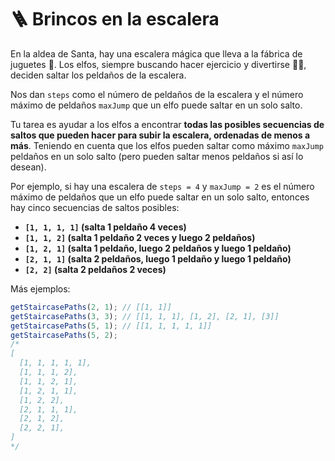 # 🪜 Brincos en la escalera

En la aldea de Santa, hay una escalera mágica que lleva a la fábrica de juguetes 🧸. Los elfos, siempre buscando hacer ejercicio y divertirse 🏃‍♂️, deciden saltar los peldaños de la escalera.

Nos dan `steps` como el número de peldaños de la escalera y el número máximo de peldaños `maxJump` que un elfo puede saltar en un solo salto.

Tu tarea es ayudar a los elfos a encontrar **todas las posibles secuencias de saltos que pueden hacer para subir la escalera, ordenadas de menos a más**. Teniendo en cuenta que los elfos pueden saltar como máximo `maxJump` peldaños en un solo salto (pero pueden saltar menos peldaños si así lo desean).

Por ejemplo, si hay una escalera de `steps = 4` y `maxJump = 2` es el número máximo de peldaños que un elfo puede saltar en un solo salto, entonces hay cinco secuencias de saltos posibles:

- **`[1, 1, 1, 1]` (salta 1 peldaño 4 veces)**
- **`[1, 1, 2]` (salta 1 peldaño 2 veces y luego 2 peldaños)**
- **`[1, 2, 1]` (salta 1 peldaño, luego 2 peldaños y luego 1 peldaño)**
- **`[2, 1, 1]` (salta 2 peldaños, luego 1 peldaño y luego 1 peldaño)**
- **`[2, 2]` (salta 2 peldaños 2 veces)**

Más ejemplos:

```javascript
getStaircasePaths(2, 1); // [[1, 1]]
getStaircasePaths(3, 3); // [[1, 1, 1], [1, 2], [2, 1], [3]]
getStaircasePaths(5, 1); // [[1, 1, 1, 1, 1]]
getStaircasePaths(5, 2);
/*
[
  [1, 1, 1, 1, 1],
  [1, 1, 1, 2],
  [1, 1, 2, 1],
  [1, 2, 1, 1],
  [1, 2, 2],
  [2, 1, 1, 1],
  [2, 1, 2],
  [2, 2, 1],
]
*/
```
